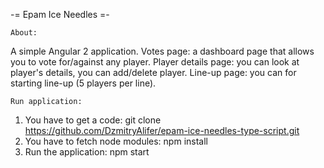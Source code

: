 -= Epam Ice Needles =-

	About:
A simple Angular 2 application.
Votes page: a dashboard page that allows you to vote for/against any player.
Player details page: you can look at player's details, you can add/delete player.
Line-up page: you can for starting line-up (5 players per line).

	Run application:
1. You have to get a code: git clone https://github.com/DzmitryAlifer/epam-ice-needles-type-script.git
2. You have to fetch node modules: npm install
3. Run the application: npm start